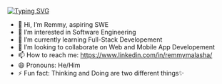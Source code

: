 [![Typing SVG](https://readme-typing-svg.demolab.com?font=Fira+Code&pause=1000&width=435&lines=Always+Learning+new+things;Keep+Moving...;Delivering+Value+wherever+you+go;You+have+one+Life;only+one;Just+a+chance+to+make+it+count)](https://git.io/typing-svg)

- 👋 Hi, I’m Remmy, aspiring SWE
- 👀 I’m interested in Software Engineering
- 🌱 I’m currently learning Full-Stack Developement
- 💞️ I’m looking to collaborate on Web and Mobile App Developement
- 📫 How to reach me: https://www.linkedin.com/in/remmymalasha/
- 😄 Pronouns: He/Him
- ⚡ Fun fact: Thinking and Doing are two different things✨ 

<!---
MalashaRemmy/MalashaRemmy is a ✨ special ✨ repository because its `README.md` (this file) appears on your GitHub profile.
You can click the Preview link to take a look at your changes.
--->
